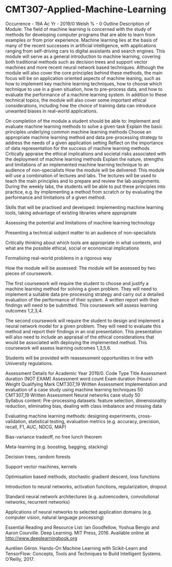 # CMT307-Applied-Machine-Learning

Occurrence - 19A    Ac Yr - 2019/0    Welsh % - 0
Outline Description of Module:
The field of machine learning is concerned with the study of methods for developing computer programs that are able to learn from examples or from prior experience. Machine learning lies at the basis of many of the recent successes in artificial intelligence, with applications ranging from self-driving cars to digital assistants and search engines. This module will serve as a general introduction to machine learning, covering both traditional methods such as decision trees and support vector machines and more recent neural network based techniques. Although the module will also cover the core principles behind these methods, the main focus will be on application oriented aspects of machine leaning, such as how to implement key machine learning techniques, how to choose which technique to use in a given situation, how to pre-process data, and how to evaluate the performance of a machine learning system. In addition to these technical topics, the module will also cover some important ethical considerations, including how the choice of training data can introduce unwanted biases in real-world applications.

On completion of the module a student should be able to:
Implement and evaluate machine learning methods to solve a given task
Explain the basic principles underlying common machine learning methods
Choose an appropriate machine learning method and data pre-processing strategy to address the needs of a given application setting
Reflect on the importance of data representation for the success of machine learning methods
Critically appraise the ethical implications and societal risks associated with the deployment of machine learning methods
Explain the nature, strengths and limitations of an implemented machine learning technique to an audience of non-specialists
How the module will be delivered:
This module will use a combination of lectures and labs. The lectures will be used to teach the main principles and to prepare and review the lab assignments. During the weekly labs, the students will be able to put these principles into practice, e.g. by implementing a method from scratch or by evaluating the performance and limitations of a given method.

Skills that will be practised and developed:
Implementing machine learning tools, taking advantage of existing libraries where appropriate

Assessing the potential and limitations of machine learning technology

Presenting a technical subject matter to an audience of non-specialists

Critically thinking about which tools are appropriate in what contexts, and what are the possible ethical, social or economical implications

Formalising real-world problems in a rigorous way 

How the module will be assessed:
The module will be assessed by two pieces of coursework.

The first coursework will require the student to choose and justify a machine learning method for solving a given problem. They will need to implement a suitable data pre-processing strategy and carry out a detailed evaluation of the performance of their system. A written report with their findings will need to be submitted. This coursework will assess learning outcomes 1,2,3,4.

The second coursework will require the student to design and implement a neural network model for a given problem. They will need to evaluate this method and report their findings in an oral presentation. This presentation will also need to include an appraisal of the ethical considerations that would be associated with deploying the implemented method. This coursework will assess learning outcomes 1,3,5,6.

Students will be provided with reassessment opportunities in line with University regulations.

Assessment Details for Academic Year 2019/0.
Code	Type	Title	Assessment duration (NOT EXAM)	Assessment word count	Exam duration (Hours)	Weight	Qualifying Mark
CMT307_19 	Written Assessment 	Implementation and evaluation of a case study using machine learning techniques 	 	 	 	50 	 
CMT307_19 	Written Assessment 	Neural networks case study 	 	 	 	50 	 
Syllabus content:
Pre-processing datasets: feature selection, dimensionality reduction, eliminating bias, dealing with class imbalance and missing data

Evaluating machine learning methods: designing experiments, cross-validation, statistical testing, evaluation metrics (e.g. accuracy, precision, recall, F1, AUC, NDCG, MAP)

Bias-variance tradeoff, no free lunch theorem

Meta-learning (e.g. boosting, bagging, stacking)

Decision trees, random forests

Support vector machines, kernels

Optimisation based methods, stochastic gradient descent, loss functions

Introduction to neural networks, activation functions, regularization, dropout

Standard neural network architectures (e.g. autoencoders, convolutional networks, recurrent networks)

Applications of neural networks to selected application domains (e.g. computer vision, natural language processing)

Essential Reading and Resource List:
Ian Goodfellow, Yoshua Bengio and Aaron Courville. Deep Learning. MIT Press, 2016. Available online at http://www.deeplearningbook.org

Aurélien Géron. Hands-On Machine Learning with Scikit-Learn and TensorFlow: Concepts, Tools and Techniques to Build Intelligent Systems. O’Reilly, 2017.
